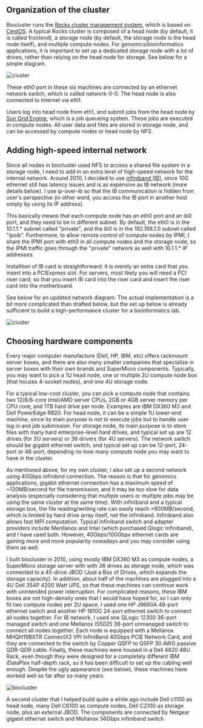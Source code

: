 ## Organization of the cluster

Biocluster runs the [Rocks cluster management system](http://www.rocksclusters.org), which is based on [CentOS](https://www.centos.org/). A typical Rocks cluster is composed of a head node (by default, it is called frontend), a storage node (by default, the storage node is the head node itself), and multiple compute nodes. For genomics/bioinformatics applications, it is important to set up a dedicated storage node with a lot of drives, rather than relying on the head node for storage. See below for a simple diagram.

![cluster](https://cloud.githubusercontent.com/assets/5926328/12101852/c97c8e00-b2eb-11e5-8e21-949d4960fb46.png)

These eth0 port in these six machines are connected by an ethernet network switch, which is called network-0-0. The head node is also connected to Internet via eth1.

Users log into head node from eth1, and submit jobs from the head node by [Sun Grid Engine](https://en.wikipedia.org/wiki/Oracle_Grid_Engine), which is a job queueing system. These jobs are executed in compute nodes. All user data and files are stored in storage node, and can be accessed by compute nodes or head node by NFS.

## Adding high-speed internal network

Since all nodes in biocluster used NFS to access a shared file system in a storage node, I need to add in an extra level of high-speed network for the internal network. Around 2010, I decided to use [infiniband (IB)](https://en.wikipedia.org/wiki/InfiniBand), since 10G ethernet still has latency issues and is as expensive as IB network (more details below). I use ip-over-ib so that the IB communication is hidden from user's perspective (in other word, you access the IB port in another host simply by using its IP address).

This basically means that each compute node has an eth0 port and an ib0 port, and they need to be in different subnet. By default, the eth0 is in the 10.1.1.\* subnet called "private", and the ib0 is in the 192.168.1.0 subnet called "ipoib". Furthermore, to allow remote control of compute nodes by IPMI, I share the IPMI port with eth0 in all compute nodes and the storage node, so the IPMI traffic goes through the "private" network as well with 10.1.1.\* IP addresses.

Installtion of IB card is straightforward: it is merely an extra card that you insert into a PCIExpress slot. For servers, most likely you will need a PCI riser card, so that you insert IB card into the riser card and insert the riser card into the motherboard. 

See below for an updated network diagram. The actual implementation is a bit more complicated than drafted below, but the set up below is already sufficient to build a high-performance cluster for a bioinformatics lab.

![cluster](https://cloud.githubusercontent.com/assets/5926328/12102015/f7d6a3ac-b2ec-11e5-8dbc-2be442c69eb6.png)

## Choosing hardware components

Every major computer manufacture (Dell, HP, IBM, etc) offers rackmount server boxes, and there are also many smaller companies that specialize in server boxes with their own brands and SuperMicro components. Typically, you may want to pick a 1U head node, one or multiple 2U compute node box (that houses 4-socket nodes), and one 4U storage node. 

For a typical low-cost cluster, you can pick a compute node that contains two 12/8/6-core Intel/AMD server CPUs, 2GB or 4GB server memory per CPU core, and 1TB hard drive per node. Examples are IBM DX360 M3 and Dell PowerEdge R820. For head node, it can be a simple 1U lower-end machine, since its main purpose is not to execute jobs but to handle user log in and job submission. For storage node, its main purpose is to store files with many hard enterprise-level hard drives, and typical set up are 12 drives (for 2U servers) or 36 drivers (for 4U servers). The network switch should be gigabit ethernet switch, and typical set up can be 12-port, 24-port or 48-port, depending no how many compute node you may want to have in the cluster.

As mentioned above, for my own cluster, I also set up a second network using 40Gbps infinibnd connection. The reason is that for genomics applications, gigabit ethernet connection has a maximum speed of ~120MB/second for file transmission, and it may be too slow for data analysis (especially considering that multiple users or multiple jobs may be using the same cluster at the same time). With infiniband and a typical storage box, the file reading/writing rate can easily reach >800MB/second, which is limited by hard drive array itself, not the infiniband. Infiniband also allows fast MPI computation. Typical infiniband switch and adapter providers include Menllanox and Intel (which purchased Qlogic infiniband), and I have used both. However, 40Gbps/100Gbpx ethernet cards are gaining more and more popularity nowadays and you may consider using them as well.

I built biocluster in 2010, using mostly IBM DX360 M3 as compute nodes, a SuperMicro storage server with with 36 drives as storage node, which was connected to a 45-drive JBOD (Just a Box of Drives, which expands the storage capacity). In addition, about half of the machines are plugged into a 4U Dell 354P 4200 Watt UPS, so that these machines can continue work with unintended power interruption. For complicated reasons, these IBM boxes are not high-density ones that I would have hoped for, so I can only fit two compute nodes per 2U space. I used one HP J9660A 48-port ethernet switch and another HP 1810G 24-port ethernet switch to connect all nodes together. For IB network, I used one QLogic 12300 36-port managed switch and one Mellanox IS5025 36-port unmanaged switch to connect all nodes together. Each node is equipped with a Mellanox MHQH19BXTR ConnectX2 VPI InfiniBand 40Gbps PCIE Network Card, and they are connected to the switch by Copper QSFP to QSFP 30 AWG passive QDR-QDR cable. Finally, these machines were housed in a Dell 4820 48U Rack, even though they were designed for a completely different IBM iDataPlex half-depth rack, so it has been difficult to set up the cabling well enough. Despite the ugly appearance (see below), these machines have worked well so far after so many years.

![biocluster](https://cloud.githubusercontent.com/assets/5926328/12121661/3fd79f32-b38b-11e5-937c-7ca39eb8b3f0.jpg)

A second cluster that I helped build quite a while ago include Dell c1100 as head node, many Dell C6100 as compute nodes, Dell C2100 as storage node, plus an external JBOD. The components are connected by Netgear gigabit ethernet switch and Mellanox 56Gbps infiniband switch.

